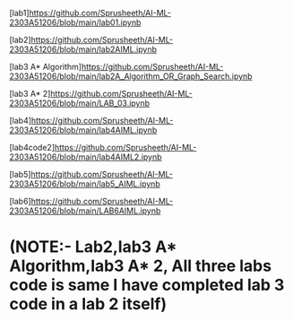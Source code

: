 [lab1]https://github.com/Sprusheeth/AI-ML-2303A51206/blob/main/lab01.ipynb

[lab2]https://github.com/Sprusheeth/AI-ML-2303A51206/blob/main/lab2AIML.ipynb

[lab3 A* Algorithm]https://github.com/Sprusheeth/AI-ML-2303A51206/blob/main/lab2A_Algorithm_OR_Graph_Search.ipynb

[lab3 A* 2]https://github.com/Sprusheeth/AI-ML-2303A51206/blob/main/LAB_03.ipynb

[lab4]https://github.com/Sprusheeth/AI-ML-2303A51206/blob/main/lab4AIML.ipynb

[lab4code2]https://github.com/Sprusheeth/AI-ML-2303A51206/blob/main/lab4AIML2.ipynb<br>

[lab5]https://github.com/Sprusheeth/AI-ML-2303A51206/blob/main/lab5_AIML.ipynb<br>

[lab6]https://github.com/Sprusheeth/AI-ML-2303A51206/blob/main/LAB6AIML.ipynb<br>

<h1>(NOTE:- Lab2,lab3 A* Algorithm,lab3 A* 2, All three labs code is same I have completed lab 3 code in a lab 2 itself)</h1>
